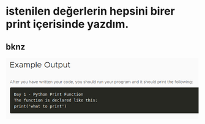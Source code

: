 # istenilen değerlerin hepsini birer print içerisinde yazdım.

## bknz
 ![screenrec](https://github.com/Onur-TURAN/100-Days-of-Code/blob/main/day_1/img/exrcs_1-1.png)
